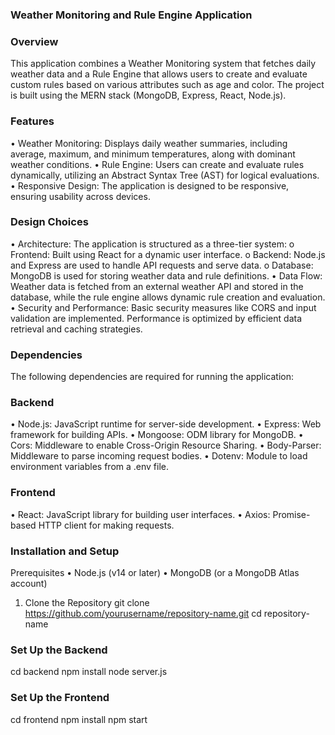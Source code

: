 ### Weather Monitoring and Rule Engine Application
### Overview
This application combines a Weather Monitoring system that fetches daily weather data and a Rule Engine that allows users to create and evaluate custom rules based on various attributes such as age and color. The project is built using the MERN stack (MongoDB, Express, React, Node.js).
### Features
•	Weather Monitoring: Displays daily weather summaries, including average, maximum, and minimum temperatures, along with dominant weather conditions.
•	Rule Engine: Users can create and evaluate rules dynamically, utilizing an Abstract Syntax Tree (AST) for logical evaluations.
•	Responsive Design: The application is designed to be responsive, ensuring usability across devices.
### Design Choices
•	Architecture: The application is structured as a three-tier system:
o	Frontend: Built using React for a dynamic user interface.
o	Backend: Node.js and Express are used to handle API requests and serve data.
o	Database: MongoDB is used for storing weather data and rule definitions.
•	Data Flow: Weather data is fetched from an external weather API and stored in the database, while the rule engine allows dynamic rule creation and evaluation.
•	Security and Performance: Basic security measures like CORS and input validation are implemented. Performance is optimized by efficient data retrieval and caching strategies.
### Dependencies
The following dependencies are required for running the application:
### Backend
•	Node.js: JavaScript runtime for server-side development.
•	Express: Web framework for building APIs.
•	Mongoose: ODM library for MongoDB.
•	Cors: Middleware to enable Cross-Origin Resource Sharing.
•	Body-Parser: Middleware to parse incoming request bodies.
•	Dotenv: Module to load environment variables from a .env file.
### Frontend
•	React: JavaScript library for building user interfaces.
•	Axios: Promise-based HTTP client for making requests.
### Installation and Setup
Prerequisites
•	Node.js (v14 or later)
•	MongoDB (or a MongoDB Atlas account)
1. Clone the Repository
git clone https://github.com/yourusername/repository-name.git
cd repository-name

### Set Up the Backend
cd backend
npm install
node server.js

### Set Up the Frontend
cd frontend
npm install
npm start

